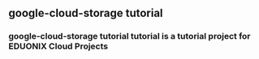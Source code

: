 ## google-cloud-storage tutorial

### google-cloud-storage tutorial tutorial  is a tutorial project for EDUONIX Cloud Projects